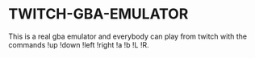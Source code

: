 # TWITCH-GBA-EMULATOR
This is a real gba emulator and everybody can play from twitch with the commands !up !down !left !right !a !b !L !R.

